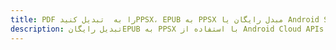 ---title: PDF را به  تبدیل کنیدPPSX، EPUB به PPSX مبدل رایگان یا Android SDKdescription: تبدیل رایگانEPUB به PPSX با استفاده از Android Cloud APIs & SDK همچنین اسناد PDF را در Cloud ایجاد، ویرایش و رندر کنید.---